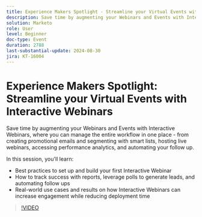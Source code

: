 ```yaml
---
title: Experience Makers Spotlight - Streamline your Virtual Events with Interactive Webinars
description: Save time by augmenting your Webinars and Events with Interactive Webinars, where you can manage the entire workflow in one place - from creating promotional emails and segmenting with smart lists, hosting live webinars, accessing performance analytics, and automating your follow up. In this session, you'll learn  Best practices to set up and build your first Interactive Webinar   How to track success with reports, leverage polls to generate leads, and automating follow ups   Real-world use cases and results on how Interactive Webinars can increase engagement while reducing deployment time
solution: Marketo
role: User
level: Beginner
doc-type: Event
duration: 2788
last-substantial-update: 2024-08-30
jira: KT-16004
---
```


# Experience Makers Spotlight: Streamline your Virtual Events with Interactive Webinars

Save time by augmenting your Webinars and Events with Interactive Webinars, where you can manage the entire workflow in one place - from creating promotional emails and segmenting with smart lists, hosting live webinars, accessing performance analytics, and automating your follow up.

In this session, you'll learn:

* Best practices to set up and build your first Interactive Webinar  
* How to track success with reports, leverage polls to generate leads, and automating follow ups  
* Real-world use cases and results on how Interactive Webinars can increase engagement while reducing deployment time

>[!VIDEO](https://video.tv.adobe.com/v/3432947/?learn=on)
